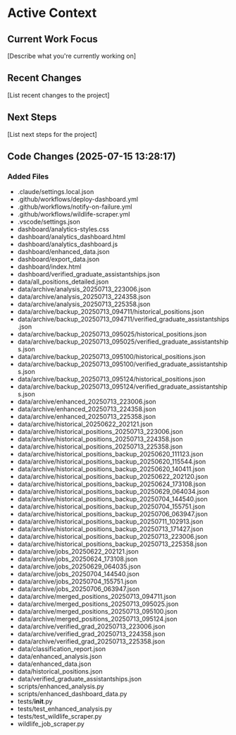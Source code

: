 # Active Context

## Current Work Focus
[Describe what you're currently working on]

## Recent Changes
[List recent changes to the project]

## Next Steps
[List next steps for the project]

## Code Changes (2025-07-15 13:28:17)

### Added Files
- .claude/settings.local.json
- .github/workflows/deploy-dashboard.yml
- .github/workflows/notify-on-failure.yml
- .github/workflows/wildlife-scraper.yml
- .vscode/settings.json
- dashboard/analytics-styles.css
- dashboard/analytics_dashboard.html
- dashboard/analytics_dashboard.js
- dashboard/enhanced_data.json
- dashboard/export_data.json
- dashboard/index.html
- dashboard/verified_graduate_assistantships.json
- data/all_positions_detailed.json
- data/archive/analysis_20250713_223006.json
- data/archive/analysis_20250713_224358.json
- data/archive/analysis_20250713_225358.json
- data/archive/backup_20250713_094711/historical_positions.json
- data/archive/backup_20250713_094711/verified_graduate_assistantships.json
- data/archive/backup_20250713_095025/historical_positions.json
- data/archive/backup_20250713_095025/verified_graduate_assistantships.json
- data/archive/backup_20250713_095100/historical_positions.json
- data/archive/backup_20250713_095100/verified_graduate_assistantships.json
- data/archive/backup_20250713_095124/historical_positions.json
- data/archive/backup_20250713_095124/verified_graduate_assistantships.json
- data/archive/enhanced_20250713_223006.json
- data/archive/enhanced_20250713_224358.json
- data/archive/enhanced_20250713_225358.json
- data/archive/historical_20250622_202121.json
- data/archive/historical_positions_20250713_223006.json
- data/archive/historical_positions_20250713_224358.json
- data/archive/historical_positions_20250713_225358.json
- data/archive/historical_positions_backup_20250620_111123.json
- data/archive/historical_positions_backup_20250620_115544.json
- data/archive/historical_positions_backup_20250620_140411.json
- data/archive/historical_positions_backup_20250622_202120.json
- data/archive/historical_positions_backup_20250624_173108.json
- data/archive/historical_positions_backup_20250629_064034.json
- data/archive/historical_positions_backup_20250704_144540.json
- data/archive/historical_positions_backup_20250704_155751.json
- data/archive/historical_positions_backup_20250706_063947.json
- data/archive/historical_positions_backup_20250711_102913.json
- data/archive/historical_positions_backup_20250713_171427.json
- data/archive/historical_positions_backup_20250713_223006.json
- data/archive/historical_positions_backup_20250713_225358.json
- data/archive/jobs_20250622_202121.json
- data/archive/jobs_20250624_173108.json
- data/archive/jobs_20250629_064035.json
- data/archive/jobs_20250704_144540.json
- data/archive/jobs_20250704_155751.json
- data/archive/jobs_20250706_063947.json
- data/archive/merged_positions_20250713_094711.json
- data/archive/merged_positions_20250713_095025.json
- data/archive/merged_positions_20250713_095100.json
- data/archive/merged_positions_20250713_095124.json
- data/archive/verified_grad_20250713_223006.json
- data/archive/verified_grad_20250713_224358.json
- data/archive/verified_grad_20250713_225358.json
- data/classification_report.json
- data/enhanced_analysis.json
- data/enhanced_data.json
- data/historical_positions.json
- data/verified_graduate_assistantships.json
- scripts/enhanced_analysis.py
- scripts/enhanced_dashboard_data.py
- tests/__init__.py
- tests/test_enhanced_analysis.py
- tests/test_wildlife_scraper.py
- wildlife_job_scraper.py

